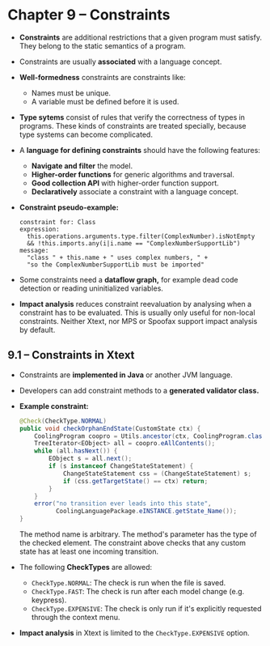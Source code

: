 # Chapter 9 – Constraints

- **Constraints** are additional restrictions that a given program must satisfy. They belong to the static semantics of a program.

- Constraints are usually **associated** with a language concept.

- **Well-formedness** constraints are constraints like:

  - Names must be unique.
  - A variable must be defined before it is used.

- **Type sytems** consist of rules that verify the correctness of types in programs. These kinds of constraints are treated specially, because type systems can become complicated.

- A **language for defining constraints** should have the following features:

  - **Navigate and filter** the model.
  - **Higher-order functions** for generic algorithms and traversal.
  - **Good collection API** with higher-order function support.
  - **Declaratively** associate a constraint with a language concept.

- **Constraint pseudo-example:**

  ```
  constraint for: Class
  expression:
    this.operations.arguments.type.filter(ComplexNumber).isNotEmpty 
    && !this.imports.any(i|i.name == "ComplexNumberSupportLib")
  message:
    "class " + this.name + " uses complex numbers, " +
    "so the ComplexNumberSupportLib must be imported"
  ```

- Some constraints need a **dataflow graph,** for example dead code detection or reading uninitialized variables.

- **Impact analysis** reduces constraint reevaluation by analysing when a constraint has to be evaluated. This is usually only useful for non-local constraints. Neither Xtext, nor MPS or Spoofax support impact analysis by default.



## 9.1 – Constraints in Xtext

- Constraints are **implemented in Java** or another JVM language. 

- Developers can add constraint methods to a **generated validator class.**

- **Example constraint:**

  ```java
  @Check(CheckType.NORMAL)
  public void checkOrphanEndState(CustomState ctx) {
      CoolingProgram coopro = Utils.ancestor(ctx, CoolingProgram.class);     
      TreeIterator<EObject> all = coopro.eAllContents();
      while (all.hasNext()) {
          EObject s = all.next();
          if (s instanceof ChangeStateStatement) {
              ChangeStateStatement css = (ChangeStateStatement) s;
              if (css.getTargetState() == ctx) return; 
          }
      }
      error("no transition ever leads into this state",
            CoolingLanguagePackage.eINSTANCE.getState_Name());
  }
  ```

  The method name is arbitrary. The method's parameter has the type of the checked element. The constraint above checks that any custom state has at least one incoming transition.

- The following **CheckTypes** are allowed:

  - `CheckType.NORMAL`: The check is run when the file is saved.
  - `CheckType.FAST`: The check is run after each model change (e.g. keypress).
  - `CheckType.EXPENSIVE`: The check is only run if it's explicitly requested through the context menu.

- **Impact analysis** in Xtext is limited to the `CheckType.EXPENSIVE` option.

